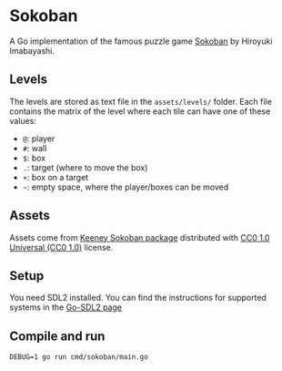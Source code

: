 # Sokoban

A Go implementation of the famous puzzle game [Sokoban](http://www.sokoban.jp/) by Hiroyuki
Imabayashi.

## Levels

The levels are stored as text file in the `assets/levels/` folder.
Each file contains the matrix of the level where each tile can have one of these values:

- `@`: player
- `#`: wall
- `$`: box
- `.`: target (where to move the box)
- `+`: box on a target
- `~`: empty space, where the player/boxes can be moved

## Assets

Assets come from [Keeney Sokoban package](http://kenney.nl/assets/sokoban)
distributed with [CC0 1.0 Universal (CC0 1.0)](https://creativecommons.org/publicdomain/zero/1.0/)
license.

## Setup

You need SDL2 installed. You can find the instructions for supported systems in the [Go-SDL2 page](https://github.com/veandco/go-sdl2)

## Compile and run

`DEBUG=1 go run cmd/sokoban/main.go`
